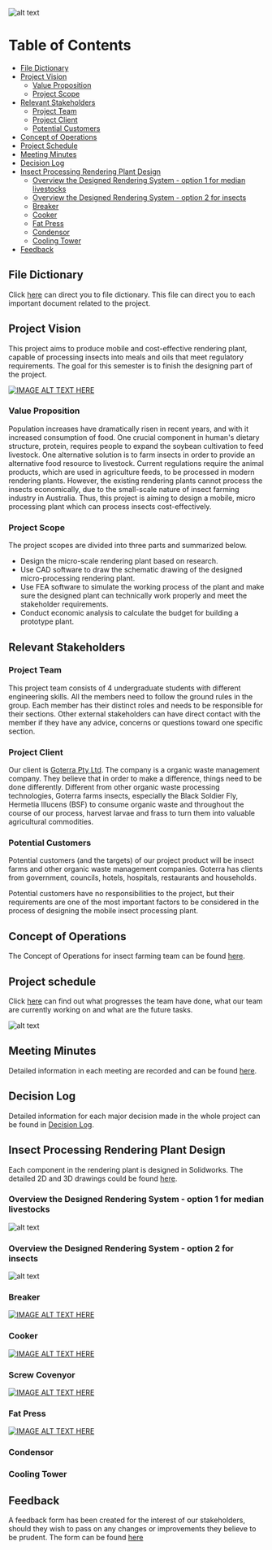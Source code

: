 ![alt text](https://github.com/JessYJY/insectfarming.github.io/blob/master/Image/Title_v1.png)


# Table of Contents
- [File Dictionary](#file-dictionary)
- [Project Vision](#project-vision)
  * [Value Proposition](#value-proposition)
  * [Project Scope](#project-scope)
- [Relevant Stakeholders](#relevant-stakeholders)
  * [Project Team](#project-team)
  * [Project Client](#project-client)
  * [Potential Customers](#potential-customers)
- [Concept of Operations](#concept-of-operations)
- [Project Schedule](#project-schedule)
- [Meeting Minutes](#meeting-minutes)
- [Decision Log](#decision-log)
- [Insect Processing Rendering Plant Design](#Insect-Processing-Rendering-Plant-Design)
  * [Overview the Designed Rendering System - option 1 for median livestocks](#Overview-the-Designed-Rendering-System---option-1-for-median-livestocks)
  * [Overview the Designed Rendering System - option 2 for insects](#Overview-the-Designed-Rendering-System---option-2-for-insects)
  * [Breaker](#breaker)
  * [Cooker](#cooker)
  * [Fat Press](#fat-press)
  * [Condensor](#condensor)
  * [Cooling Tower](#cooling-tower)
- [Feedback](#feedback)

## File Dictionary

Click [here](https://github.com/JessYJY/insectfarming.github.io/blob/master/File%20dictionary.md) can direct you to file dictionary. This file can direct you to each important document related to the project. 

## Project Vision 

This project aims to produce mobile and cost-effective rendering plant, capable of processing insects into meals and oils that meet regulatory requirements. The goal for this semester is to finish the designing part of the project.

[![IMAGE ALT TEXT HERE](http://img.youtube.com/vi/xEka0FpmR5k/0.jpg)](http://www.youtube.com/watch?v=xEka0FpmR5k)

### Value Proposition 

Population increases have dramatically risen in recent years, and with it increased consumption of food. One crucial component in human's dietary structure, protein, requires people to expand the soybean cultivation to feed livestock. One alternative solution is to farm insects in order to provide an alternative food resource to livestock. Current regulations require the animal products, which are used in agriculture feeds, to be processed in modern rendering plants. However, the existing rendering plants cannot process the insects economically, due to the small-scale nature of insect farming industry in Australia. Thus, this project is aiming to design a mobile, micro processing plant which can process insects cost-effectively.  

### Project Scope 

The project scopes are divided into three parts and summarized below.
* Design the micro-scale rendering plant based on research. 
* Use CAD software to draw the schematic drawing of the designed micro-processing rendering plant. 
* Use FEA software to simulate the working process of the plant and make sure the designed plant can technically work properly and meet the stakeholder requirements. 
* Conduct economic analysis to calculate the budget for building a prototype plant. 


## Relevant Stakeholders

### Project Team 

This project team consists of 4 undergraduate students with different engineering skills. All the members need to follow the ground rules in the group. Each member has their distinct roles and needs to be responsible for their sections. Other external stakeholders can have direct contact with the member if they have any advice, concerns or questions toward one specific section.


### Project Client

Our client is [Goterra Pty Ltd](https://www.goterra.com.au). The company is a organic waste management company. They believe that in order to make a difference, things need to be done differently. Different from other organic waste processing technologies, Goterra farms insects, especially the Black Soldier Fly, Hermetia Illucens (BSF) to consume organic waste and throughout the course of our process, harvest larvae and frass to turn them into valuable agricultural commodities.

### Potential Customers

Potential customers (and the targets) of our project product will be insect farms and other organic waste management companies. Goterra has clients from government, councils, hotels, hospitals, restaurants and households.  

Potential customers have no responsibilities to the project, but their requirements are one of the most important factors to be considered in the process of designing the mobile insect processing plant.

## Concept of Operations 
The Concept of Operations for insect farming team can be found [here](https://github.com/JessYJY/insectfarming.github.io/blob/master/Audit%20Documents/Audit%201.md). 

## Project schedule 
Click [here](https://github.com/JessYJY/insectfarming.github.io/blob/master/Project%20schedule/Gantt%20Chart.pdf) can find out what progresses the team have done, what our team are currently working on and what are the future tasks. 

![alt text](https://github.com/JessYJY/insectfarming.github.io/blob/master/Project%20schedule/updated%20timeline.png)
## Meeting Minutes
Detailed information in each meeting are recorded and can be found [here](https://github.com/JessYJY/insectfarming.github.io/tree/master/Meeting). 


## Decision Log
Detailed information for each major decision made in the whole project can be found in [Decision Log](https://github.com/JessYJY/insectfarming.github.io/tree/master/Decision%20log). 

## Insect Processing Rendering Plant Design

Each component in the rendering plant is designed in Solidworks. The detailed 2D and 3D drawings could be found [here](https://github.com/JessYJY/insectfarming.github.io/tree/master/Rendering%20design/Final%20design).

### Overview the Designed Rendering System - option 1 for median livestocks
![alt text](https://github.com/JessYJY/insectfarming.github.io/blob/master/Rendering%20design/System%20design/Rendering%20system%20-%20option%203%20v3.png)

### Overview the Designed Rendering System - option 2 for insects
![alt text](https://github.com/JessYJY/insectfarming.github.io/blob/master/Rendering%20design/System%20design/Rendering%20system%20-%20option%202%20v1.png)

### Breaker
[![IMAGE ALT TEXT HERE](http://img.youtube.com/vi/BaOe7Ly5Ymc/0.jpg)](https://youtu.be/BaOe7Ly5Ymc)
### Cooker
[![IMAGE ALT TEXT HERE](http://img.youtube.com/vi/SuXll-_7eKA/0.jpg)](https://youtu.be/SuXll-_7eKA)
### Screw Covenyor
[![IMAGE ALT TEXT HERE](http://img.youtube.com/vi/qOfIYR8rpkE/0.jpg)](https://youtu.be/qOfIYR8rpkE)
### Fat Press
[![IMAGE ALT TEXT HERE](http://img.youtube.com/vi/FV1UGTOuOes/0.jpg)](https://youtu.be/FV1UGTOuOes)
### Condensor

### Cooling Tower


## Feedback
A feedback form has been created for the interest of our stakeholders, should they wish to pass on any changes or improvements they believe to be prudent. The form can be found [here](https://forms.gle/tCp9vBTgsX1YHFhV8)
